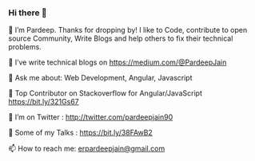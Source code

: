 ### Hi there 👋

🔭 I’m Pardeep. Thanks for dropping by! I like to Code, contribute to open source Community, Write Blogs and help others to fix their technical problems.

🌱 I’ve write technical blogs on https://medium.com/@PardeepJain

💬 Ask me about: Web Development, Angular, Javascript

👯 Top Contributor on Stackoverflow for Angular/JavaScript https://bit.ly/321Gs67

🤔 I’m on Twitter : http://twitter.com/pardeepjain90

💬 Some of my Talks :  https://bit.ly/38FAwB2

📫 How to reach me: erpardeepjain@gmail.com
